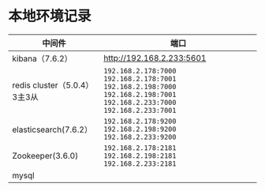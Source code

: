 # 本地环境记录





| 中间件                       | 端口                                                         |
| ---------------------------- | ------------------------------------------------------------ |
| kibana（7.6.2）              | http://192.168.2.233:5601                                    |
| redis cluster（5.0.4）3主3从 | `192.168.2.178:7000 192.168.2.178:7001 192.168.2.198:7000 192.168.2.198:7001 192.168.2.233:7000 192.168.2.233:7001` |
| elasticsearch(7.6.2）        | `192.168.2.178:9200  192.168.2.198:9200 192.168.2.233:9200`  |
| Zookeeper(3.6.0)             | `192.168.2.178:2181  192.168.2.198:2181 192.168.2.233:2181`  |
| mysql                        |                                                              |



### 